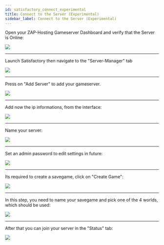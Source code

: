 ```yaml
---
id: satisfactory_connect_experimental
title: Connect to the Server (Experimental)
sidebar_label: Connect to the Server (Experimental)
---
```


Open your ZAP-Hosting Gameserver Dashboard and verify that the Server is Online:

![](https://screensaver01.zap-hosting.com/index.php/s/4SnRTZHYps44ffD/preview)

***

Launch Satisfactory then navigate to the "Server-Manager" tab

![](https://screensaver01.zap-hosting.com/index.php/s/x6sQi3FXYRdpGCQ/preview)

***

Press on "Add Server" to add your gameserver.

![](https://screensaver01.zap-hosting.com/index.php/s/B8MJSGCio5dGSfH/preview)

***

Add now the ip informations, from the interface:

![](https://screensaver01.zap-hosting.com/index.php/s/MKawXgCMnmyGg2i/preview)

***

Name your server:

![](https://screensaver01.zap-hosting.com/index.php/s/EzZ5xKi6MMibMoK/preview)

***

Set an admin password to edit settings in future:

![](https://screensaver01.zap-hosting.com/index.php/s/HE54XoMZ5xLcgBa/preview)

***

Its required to create a savegame, click on "Create Game":

![](https://screensaver01.zap-hosting.com/index.php/s/y8aajNJ4DGXMyT6/preview)

***

In this step, you need to name your savegame and pick one of the 4 worlds, which should be used:

![](https://screensaver01.zap-hosting.com/index.php/s/wSGtTjEgk823y7G/preview)

***

After that you can join your server in the "Status" tab:

![](https://screensaver01.zap-hosting.com/index.php/s/8kzJE2jBq7LqrW2/preview)

